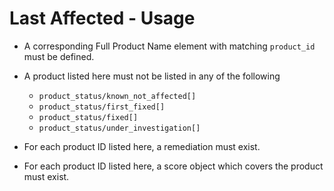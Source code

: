 # Last Affected - Usage

* A corresponding Full Product Name element with matching `product_id` must be
  defined.

* A product listed here must not be listed in any of the following

  * `product_status/known_not_affected[]`
  * `product_status/first_fixed[]`
  * `product_status/fixed[]`
  * `product_status/under_investigation[]`

* For each product ID listed here, a remediation must exist.

* For each product ID listed here, a score object which covers the product must
  exist.

